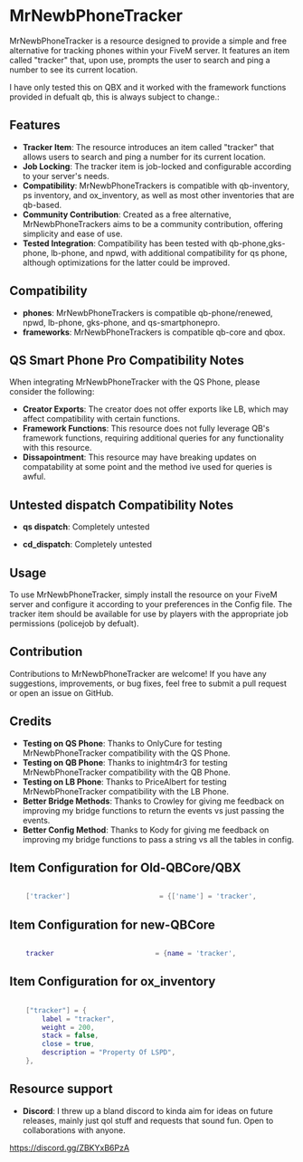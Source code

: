 # MrNewbPhoneTracker

MrNewbPhoneTracker is a resource designed to provide a simple and free alternative for tracking phones within your FiveM server. It features an item called "tracker" that, upon use, prompts the user to search and ping a number to see its current location.

I have only tested this on QBX and it worked with the framework functions provided in defualt qb, this is always subject to change.:

## Features

- **Tracker Item**: The resource introduces an item called "tracker" that allows users to search and ping a number for its current location.
- **Job Locking**: The tracker item is job-locked and configurable according to your server's needs.
- **Compatibility**: MrNewbPhoneTrackers is compatible with qb-inventory, ps inventory, and ox_inventory, as well as most other inventories that are qb-based.
- **Community Contribution**: Created as a free alternative, MrNewbPhoneTrackers aims to be a community contribution, offering simplicity and ease of use.
- **Tested Integration**: Compatibility has been tested with qb-phone,gks-phone, lb-phone, and npwd, with additional compatibility for qs phone, although optimizations for the latter could be improved.

## Compatibility

- **phones**: MrNewbPhoneTrackers is compatible qb-phone/renewed, npwd, lb-phone, gks-phone, and qs-smartphonepro.
- **frameworks**: MrNewbPhoneTrackers is compatible qb-core and qbox.

## QS Smart Phone Pro Compatibility Notes

When integrating MrNewbPhoneTracker with the QS Phone, please consider the following:

- **Creator Exports**: The creator does not offer exports like LB, which may affect compatibility with certain functions.
- **Framework Functions**: This resource does not fully leverage QB's framework functions, requiring additional queries for any functionality with this resource.
- **Dissapointment**: This resource may have breaking updates on compatability at some point and the method ive used for queries is awful.

## Untested dispatch Compatibility Notes

- **qs dispatch**: Completely untested

- **cd_dispatch**: Completely untested

## Usage

To use MrNewbPhoneTracker, simply install the resource on your FiveM server and configure it according to your preferences in the Config file. 
The tracker item should be available for use by players with the appropriate job permissions (policejob by defualt).

## Contribution

Contributions to MrNewbPhoneTracker are welcome! If you have any suggestions, improvements, or bug fixes, feel free to submit a pull request or open an issue on GitHub.

## Credits

- **Testing on QS Phone**: Thanks to OnlyCure for testing MrNewbPhoneTracker compatibility with the QS Phone.
- **Testing on QB Phone**: Thanks to inightm4r3 for testing MrNewbPhoneTracker compatibility with the QB Phone.
- **Testing on LB Phone**: Thanks to PriceAlbert for testing MrNewbPhoneTracker compatibility with the LB Phone.
- **Better Bridge Methods**: Thanks to Crowley for giving me feedback on improving my bridge functions to return the events vs just passing the events.
- **Better Config Method**: Thanks to Kody for giving me feedback on improving my bridge functions to pass a string vs all the tables in config.


## Item Configuration for Old-QBCore/QBX
```lua

	['tracker'] 				 	 = {['name'] = 'tracker', 						['label'] = 'tracker', 		    	 			 ['weight'] = 200, 		['type'] = 'item', 		['image'] = 'tracker.png', 					['unique'] = true,		['useable'] = true, 	['shouldClose'] = true,	   ['combinable'] = nil,                     ['description'] = 'Property Of LSPD'},

```

## Item Configuration for new-QBCore
```lua

	tracker							= {name = 'tracker',							label = 'tracker',								weight = 200,         	type = 'item',         	image = 'tracker.png',						unique = true,        	useable = true,     	shouldClose = true,       	combinable = nil,                     	description = 'Property Of LSPD'},

```

## Item Configuration for ox_inventory
```lua

	["tracker"] = {
		label = "tracker",
		weight = 200,
		stack = false,
		close = true,
		description = "Property Of LSPD",
	},

```
## Resource support

- **Discord**: I threw up a bland discord to kinda aim for ideas on future releases, mainly just qol stuff and requests that sound fun. Open to collaborations with anyone.

https://discord.gg/ZBKYxB6PzA

